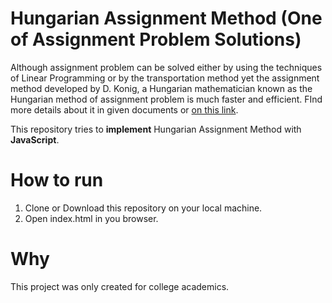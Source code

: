 # Hungarian Assignment Method (One of Assignment Problem Solutions)

Although assignment problem can be solved either by using the techniques of Linear Programming or by the transportation method yet the assignment method developed by D. Konig, a Hungarian mathematician known as the Hungarian method of assignment problem is much faster and efficient. FInd more details about it in given documents or [on this link](https://en.wikipedia.org/wiki/Hungarian_algorithm).

This repository tries to **implement** Hungarian Assignment Method with **JavaScript**.

# How to run

1. Clone or Download this repository on your local machine.
2. Open index.html in you browser.

# Why

This project was only created for college academics.
